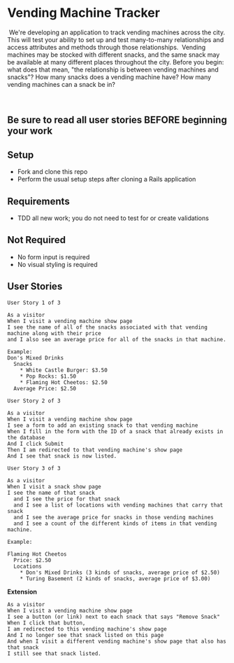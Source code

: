 # Vending Machine Tracker
​
We're developing an application to track vending machines across the city. This will test your ability to set up and test many-to-many relationships and access attributes and methods through those relationships.
​
Vending machines may be stocked with different snacks, and the same snack may be available at many different places throughout the city. Before you begin: what does that mean, "the relationship is between vending machines and snacks"? How many snacks does a vending machine have? How many vending machines can a snack be in?


​
## Be sure to read all user stories BEFORE beginning your work

## Setup

- Fork and clone this repo
- Perform the usual setup steps after cloning a Rails application



## Requirements

- TDD all new work; you do not need to test for or create validations

## Not Required

- No form input is required
- No visual styling is required


## User Stories

```
User Story 1 of 3

As a visitor
When I visit a vending machine show page
I see the name of all of the snacks associated with that vending machine along with their price
and I also see an average price for all of the snacks in that machine. 

Example:
Don's Mixed Drinks
  Snacks
    * White Castle Burger: $3.50
    * Pop Rocks: $1.50
    * Flaming Hot Cheetos: $2.50
  Average Price: $2.50
```

```
User Story 2 of 3
​
As a visitor
When I visit a vending machine show page
I see a form to add an existing snack to that vending machine
When I fill in the form with the ID of a snack that already exists in the database
And I click Submit
Then I am redirected to that vending machine's show page
And I see that snack is now listed. 
```



```
User Story 3 of 3

As a visitor
When I visit a snack show page
I see the name of that snack
  and I see the price for that snack
  and I see a list of locations with vending machines that carry that snack
  and I see the average price for snacks in those vending machines
  and I see a count of the different kinds of items in that vending machine.

​Example: 

Flaming Hot Cheetos
  Price: $2.50
  Locations
    * Don's Mixed Drinks (3 kinds of snacks, average price of $2.50)
    * Turing Basement (2 kinds of snacks, average price of $3.00)
```


**Extension**
```
As a visitor
When I visit a vending machine show page
I see a button (or link) next to each snack that says "Remove Snack"
When I click that button,
I am redirected to this vending machine's show page
And I no longer see that snack listed on this page
And when I visit a different vending machine's show page that also has that snack
I still see that snack listed. 
```
